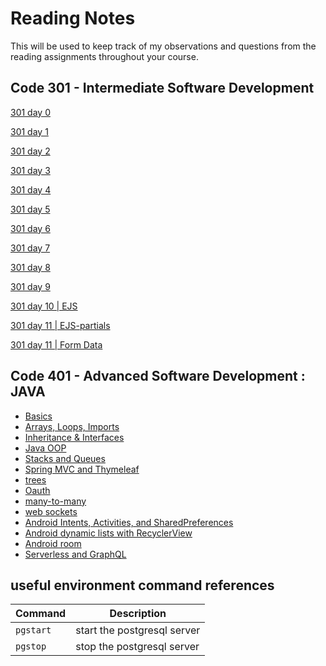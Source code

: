 # Reading Notes

This will be used to keep track of my observations and questions from the reading assignments throughout your course.

## Code 301 - Intermediate Software Development

[301 day 0](301-0.md)

[301 day 1](301-1.md)

[301 day 2](301-2.md)

[301 day 3](301-3.md)

[301 day 4](301-04.md)

[301 day 5](301-05.md)

[301 day 6](301-06.md)

[301 day 7](301-08.md)

[301 day 8](refactoring.md)

[301 day 9](js-callstack.md)

[301 day 10 | EJS](ejs.md)

[301 day 11 | EJS-partials](ejs-partials.md)

[301 day 11 | Form Data](form-data.md)

## Code 401 - Advanced Software Development : JAVA

* [Basics](Java-basics.md)
* [Arrays, Loops, Imports](java-arrrs-loops-imports.md)
* [Inheritance & Interfaces](inheritance-interface.md)
* [Java OOP](java-OOP.md)
* [Stacks and Queues](stacks-and-queues.md)
* [Spring MVC and Thymeleaf](spring-mvc.md)
* [trees](trees.md)
* [Oauth](401/OAuth.md)
* [many-to-many](401/many-to-many.md)
* [web sockets](401/web-sockets.md)
* [Android Intents, Activities, and SharedPreferences](401/android-intents.md)
* [Android dynamic lists with RecyclerView](401/android-Recycler.md)
* [Android room](401/android-room.md)
* [Serverless and GraphQL](401/serverless-graph.md)
## useful environment command references

| Command | Description |
| --- | --- |
| `pgstart` | start the postgresql server |
| `pgstop` | stop the postgresql server |
